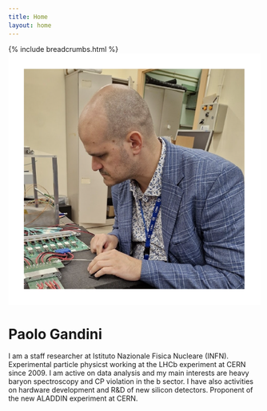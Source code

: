 ```yaml
---
title: Home
layout: home
---
```

{% include breadcrumbs.html %}
![Profile Picture](assets/images/profile1.png)
# Paolo Gandini
I am a staff researcher at Istituto Nazionale Fisica Nucleare (INFN).
Experimental particle physicst working at the LHCb experiment at CERN since 2009.
I am active on data analysis and my main interests are heavy baryon spectroscopy and CP violation in the b sector.
I have also activities on hardware development and R&D of new silicon detectors.
Proponent of the new ALADDIN experiment at CERN.
